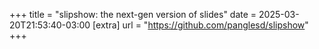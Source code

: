 +++
title = "slipshow: the next-gen version of slides"
date = 2025-03-20T21:53:40-03:00
[extra]
url = "https://github.com/panglesd/slipshow"
+++
